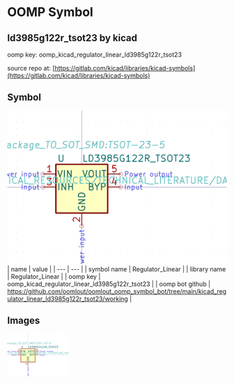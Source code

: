 # OOMP Symbol  
## ld3985g122r_tsot23  by kicad  
  
oomp key: oomp_kicad_regulator_linear_ld3985g122r_tsot23  
  
source repo at: [https://gitlab.com/kicad/libraries/kicad-symbols](https://gitlab.com/kicad/libraries/kicad-symbols)  
## Symbol  
  
[![working.png](working_600.png)](working.png)  
| name | value | 
| --- | --- | 
| symbol name | Regulator_Linear | 
| library name | Regulator_Linear | 
| oomp key | oomp_kicad_regulator_linear_ld3985g122r_tsot23 | 
| oomp bot github | https://github.com/oomlout/oomlout_oomp_symbol_bot/tree/main/kicad_regulator_linear_ld3985g122r_tsot23/working | 
## Images  
  
[![working.png](working_140.png)](working.png)  
